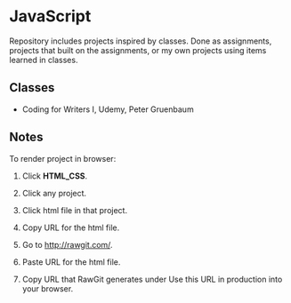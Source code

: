 # JavaScript
Repository includes projects inspired by classes. Done as assignments, projects that built on the assignments, or my own projects using items learned in classes.

## Classes
* Coding for Writers I, Udemy, Peter Gruenbaum

## Notes

To render project in browser:

1. Click **HTML_CSS**.

2. Click any project. 

3. Click html file in that project.

4. Copy URL for the html file.

5. Go to http://rawgit.com/.

6. Paste URL for the html file.

7. Copy URL that RawGit generates under Use this URL in production into your browser.